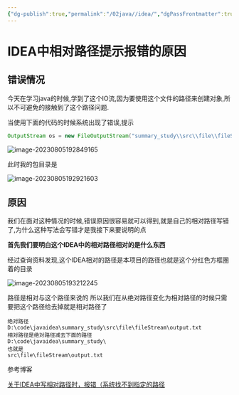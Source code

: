 ```yaml
---
{"dg-publish":true,"permalink":"/02java//idea/","dgPassFrontmatter":true}
---
```


# IDEA中相对路径提示报错的原因

## 错误情况

今天在学习java的时候,学到了这个IO流,因为要使用这个文件的路径来创建对象,所以不可避免的接触到了这个路径问题.

当使用下面的代码的时候系统出现了错误,提示

```java
OutputStream os = new FileOutputStream("summary_study\\src\\file\\fileStream\\output.txt",true);
```

![image-20230805192849165](https://qkh-markdown-1316031240.cos.ap-nanjing.myqcloud.com/obsidian/202308051928221.png)



此时我的包目录是

![image-20230805192921603](https://qkh-markdown-1316031240.cos.ap-nanjing.myqcloud.com/obsidian/202308051929635.png)



## 原因

我们在面对这种情况的时候,错误原因很容易就可以得到,就是自己的相对路径写错了,为什么这种写法会写错才是我接下来要说明的点

**首先我们要明白这个IDEA中的相对路径相对的是什么东西**

经过查询资料发现,这个IDEA相对的路径是本项目的路径也就是这个分红色方框圈着的目录

![image-20230805193212245](https://qkh-markdown-1316031240.cos.ap-nanjing.myqcloud.com/obsidian/202308051932275.png)

路径是相对与这个路径来说的 所以我们在从绝对路径变化为相对路径的时候只需要把这个路径给去掉就是相对路径了

```
绝对路径
D:\code\javaidea\summary_study\src\file\fileStream\output.txt
相对路径是绝对路径减去下面的路径
D:\code\javaidea\summary_study\
也就是
src\file\fileStream\output.txt
```

参考博客

[关于IDEA中写相对路径时，报错（系统找不到指定的路径](https://blog.csdn.net/weixin_49864248/article/details/119003994)